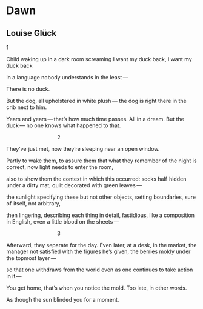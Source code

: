 # Dawn
## Louise Glück
1

Child waking up in a dark room
screaming I want my duck back, I want my duck back

in a language nobody understands in the least —

There is no duck.

But the dog, all upholstered in white plush —
the dog is right there in the crib next to him.

Years and years — that’s how much time passes.
All in a dream. But the duck —
no one knows what happened to that.

                                  2

They’ve  just met, now
they’re sleeping near an open window.

Partly to wake them, to assure them
that what they remember of  the night is correct,
now light needs to enter the room,

also to show them the context in which this occurred:
socks half  hidden under a dirty mat,
quilt decorated with green leaves —

the sunlight specifying
these but not other objects,
setting boundaries, sure of  itself, not arbitrary,

then lingering, describing
each thing in detail,
fastidious, like a composition in English,
even a little blood on the sheets —

                                  3

Afterward, they separate for the day.
Even later, at a desk, in the market,
the manager not satisfied with the figures he’s given,
the berries moldy under the topmost layer —

so that one withdraws from the world
even as one continues to take action in it —

You get home, that’s when you notice the mold.
Too late, in other words.

As though the sun blinded you for a moment.